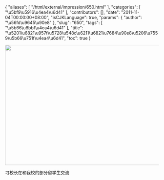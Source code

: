 {
    "aliases": [
        "/html/external/impression/650.html"
    ],
    "categories": [
        "\u5bf9\u5916\u4ea4\u6d41"
    ],
    "contributors": [],
    "date": "2011-11-04T00:00:00+08:00",
    "isCJKLanguage": true,
    "params": {
        "author": "\u56fd\u9645\u90e8"
    },
    "slug": "650",
    "tags": [
        "\u5b66\u8bbf\u4ea4\u6d41"
    ],
    "title": "\u5201\u6821\u957f\u5728\u548c\u6211\u6821\u7684\u90e8\u5206\u7559\u5b66\u751f\u4ea4\u6d41",
    "toc": true
}

<img
    src="https://cdn.tfls.online/mirror/full/f3f03d9f73adbd61c52c11c7553a9603fbec085b.jpg"
    style="display:block;margin-left:auto;margin-right:auto;"
    decoding="async"
    fetchpriority="auto"
    loading="lazy"
    height="394"
    width="600"
/>

刁校长在和我校的部分留学生交流

